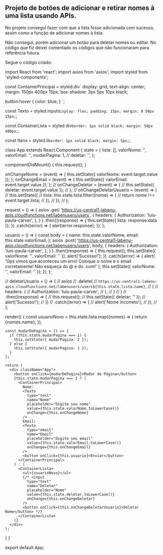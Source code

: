 ## Projeto de botões de adicionar e retirar nomes à uma lista usando APIs.

No projeto consegui fazer com que a lista fosse adicionada com sucesso, assim como a função
de adicionar nomes à lista.

Não consegui, porém adicionar um botão para deletar nomes ou editar. No código que fiz
deixei comentado os códigos que não funcionaram para referência futura.

Segue o código criado:

import React from 'react';
import axios from 'axios';
import styled from 'styled-components';

const ContainerPrincipal = styled.div`
  display: grid;
  text-align: center;
  margin: 150px 400px 15px;
  box-shadow: 3px 5px 10px black;

  button:hover {
    color: blue;
  }
`;

const Texto = styled.input`
  display: flex;
  padding: 15px;
  margin: 0 50px 15px;
`;

const ContainerLista = styled.div`
  border: 1px solid black;
  margin: 50px 400px;
`;

const Itens = styled.li`
  border: 1px solid black;
  margin: 5px;
`;

class App extends React.Component {
  state = {
    lista: [],
    valorNome: '',
    valorEmail: '',
    mudarPagina: 1,
    // deletar: '',
  };

  componentDidMount() {
    this.request();
  }

  onChangeNome = (event) => {
    this.setState({ valorNome: event.target.value });
  };
  onChangeEmail = (event) => {
    this.setState({ valorEmail: event.target.value });
  };
  // onChangeDeletar = (event) => {
  //   this.setState({ deletar: event.target.value });
  // };
  // onChangeDeletarUsuario = (event) => {
  //   this.setState({
  //     lista: this.state.lista.filter((nome) => {
  //       return nome !== event.target.lista;
  //     }),
  //   });
  // };

  request = () => {
    axios
      .get(
        'https://us-central1-labenu-apis.cloudfunctions.net/labenusers/users',
        {
          headers: {
            Authorization: 'luis-paula-carver',
          },
        }
      )
      .then((response) => {
        this.setState({ lista: response.data });
      })
      .catch((error) => {
        alert(error.response);
      });
  };

  usuario = () => {
    const body = {
      name: this.state.valorNome,
      email: this.state.valorEmail,
    };
    axios
      .post(
        'https://us-central1-labenu-apis.cloudfunctions.net/labenusers/users',
        body,
        {
          headers: {
            Authorization: 'luis-paula-carver',
          },
        }
      )
      .then((response) => {
        this.request();
        this.setState({ valorNome: '', valorEmail: '' });
        alert('Sucesso!');
      })
      .catch((error) => {
        alert(
          'Ops vimos que aconteceu um erro! Coloque o nome e o email corretamente! Não esqueça do @ e do .com!'
        );
        this.setState({ valorNome: '', valorEmail: '' });
      });
  };

  // deletarUsuario = () => {
  //   axios
  //     .delete(
  //       `https://us-central1-labenu-apis.cloudfunctions.net/labenusers/users${this.state.lista.name}`,
  //       {
  //         headers: {
  //           Authorization: 'luis-paula-carver',
  //         },
  //       }
  //     )
  //     .then((response) => {
  //       this.request();
  //       this.setState({ deletar: '' });
  //       alert('Sucesso!');
  //     })
  //     .catch((error) => {
  //       alert('Nome incorreto');
  //     });
  // };

  render() {
    const usuarioNovo = this.state.lista.map((nomes) => {
      return <Itens key={nomes.id}>{nomes.name}</Itens>;
    });

    const mudarDePagina = () => {
      if (this.state.mudarPagina === 1) {
        this.setState({ mudarPagina: 2 });
      } else {
        this.setState({ mudarPagina: 1 });
      }
    };

    return (
      <div className="App">
        <button onClick={mudarDePagina}>Mudar de Página</button>
        {this.state.mudarPagina === 1 ? (
          <ContainerPrincipal>
            Nome:
            <Texto
              type="text"
              name="Nome"
              placeholder="Digite seu nome"
              value={this.state.valorNome.toLowerCase()}
              onChange={this.onChangeNome}
            />
            Email:
            <Texto
              type="email"
              name="Email"
              placeholder="Digite seu email"
              value={this.state.valorEmail.toLowerCase()}
              onChange={this.onChangeEmail}
            />
            <button onClick={this.usuario}>Enviar</button>
          </ContainerPrincipal>
        ) : (
          <ContainerLista>
            <ul>{usuarioNovo}</ul>
            {/* <input
              type="text"
              name="Deletar"
              placeholder="Nome"
              value={this.state.deletar.toLowerCase()}
              onChange={this.onChangeDeletar}
            />
            <button onClick={this.onChangeDeletarUsuario}>Deletar Nome</button> */}
          </ContainerLista>
        )}
      </div>
    );
  }
}

export default App;
